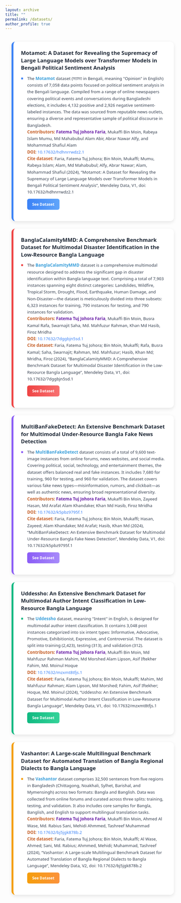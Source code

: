 ```yaml
---
layout: archive
title: ""
permalink: /datasets/
author_profile: true
---
```


<style>
  .dataset-container {
    display: flex;
    flex-direction: column;
    gap: 24px;
    padding: 20px;
    max-width: 100%;
    margin: 0 auto;
  }

  .dataset-card {
    background-color: #ffffff;
    border-radius: 12px;
    box-shadow: 0 4px 12px rgba(0, 0, 0, 0.1);
    padding: 24px;
    transition: transform 0.3s ease, box-shadow 0.3s ease;
    border-left: 6px solid;
    position: relative;
    overflow: hidden;
    width: 100%;
  }

  .dataset-card:hover {
    transform: translateY(-2px);
    box-shadow: 0 6px 14px rgba(0, 0, 0, 0.12);
  }

  .dataset-card.blue { border-left-color: #3b82f6; }
  .dataset-card.red { border-left-color: #ef4444; }
  .dataset-card.purple { border-left-color: #8b5cf6; }
  .dataset-card.green { border-left-color: #10b981; }
  .dataset-card.yellow { border-left-color: #f59e0b; }

  .dataset-title {
    font-family: 'Segoe UI', sans-serif;
    font-size: 1.2em;
    font-weight: 700;
    color: #1f2937;
    margin-bottom: 12px;
    line-height: 1.4;
  }

  .dataset-content {
    font-family: 'Segoe UI', sans-serif;
    color: #374151;
    font-size: 0.95em;
    line-height: 1.6;
  }

  .dataset-content b {
    color: #389eda;
    font-weight: 600;
  }

  .dataset-content ul {
    list-style: none;
    padding: 0;
    margin: 0;
  }

  .dataset-content li {
    position: relative;
    padding-left: 20px;
    margin-bottom: 12px;
  }

  .dataset-content li::before {
    content: '■';
    position: absolute;
    left: 0;
    font-size: 0.9em;
  }

  .dataset-card.blue li::before { color: #3b82f6; }
  .dataset-card.red li::before { color: #ef4444; }
  .dataset-card.purple li::before { color: #8b5cf6; }
  .dataset-card.green li::before { color: #10b981; }
  .dataset-card.yellow li::before { color: #f59e0b; }

  .dataset-link {
    display: inline-block;
    background: linear-gradient(to right, #3b82f6, #60a5fa);
    color: white;
    padding: 8px 16px;
    border-radius: 6px;
    text-decoration: none !important;
    font-family: 'Segoe UI', sans-serif;
    font-weight: 600;
    font-size: 0.9em;
    margin-top: 10px;
    transition: background 0.3s ease, transform 0.2s ease;
  }

  .dataset-card.red .dataset-link {
    background: linear-gradient(to right, #ef4444, #f87171);
  }

  .dataset-card.purple .dataset-link {
    background: linear-gradient(to right, #8b5cf6, #a78bfa);
  }

  .dataset-card.green .dataset-link {
    background: linear-gradient(to right, #10b981, #34d399);
  }

  .dataset-card.yellow .dataset-link {
    background: linear-gradient(to right, #f59e0b, #fb923c);
  }

  .dataset-link:hover,
  .dataset-link:focus,
  .dataset-link:active {
    text-decoration: none !important;
  }

  .dataset-link:hover {
    filter: brightness(1.1);
  }

  .dataset-link:active {
    transform: scale(0.98);
    filter: brightness(1.05);
  }

  .highlight-text {
    color: #c45d25;
    font-weight: 600;
  }

  .highlight-name {
    color: #6b21a8;
    font-weight: 600;
  }

  .doi-link {
    color: #3b82f6;
    text-decoration: none;
  }

  .doi-link:hover {
    text-decoration: underline;
  }
</style>

<div class="dataset-container">
  <div class="dataset-card blue">
    <div class="dataset-title">Motamot: A Dataset for Revealing the Supremacy of Large Language Models over Transformer Models in Bengali Political Sentiment Analysis</div>
    <div class="dataset-content">
      <ul>
        <li>The <b>Motamot</b> dataset (মতামত in Bengali, meaning "Opinion" in English) consists of 7,058 data points focused on political sentiment analysis in the Bengali language. Compiled from a range of online newspapers covering political events and conversations during Bangladeshi elections, it includes 4,132 positive and 2,926 negative sentiment-labeled instances. The data was sourced from reputable news outlets, ensuring a diverse and representative sample of political discourse in Bangladesh.<br>
        <span class="highlight-text">Contributors:</span> <span class="highlight-name">Fatema Tuj Johora Faria</span>, Mukaffi Bin Moin, Rabeya Islam Mumu, Md Mahabubul Alam Abir, Abrar Nawar Alfy, and Mohammad Shafiul Alam<br>
        <span class="highlight-text">DOI:</span> <a href="https://doi.org/10.17632/hdhnrrwdz2.1" class="doi-link">10.17632/hdhnrrwdz2.1</a><br>
        <span class="highlight-text">Cite dataset:</span> Faria, Fatema Tuj Johora; Bin Moin, Mukaffi; Mumu, Rabeya Islam; Alam, Md Mahabubul; Alfy, Abrar Nawar; Alam, Mohammad Shafiul (2024), “Motamot: A Dataset for Revealing the Supremacy of Large Language Models over Transformer Models in Bengali Political Sentiment Analysis”, Mendeley Data, V1, doi: 10.17632/hdhnrrwdz2.1<br>
        <a href="https://data.mendeley.com/datasets/hdhnrrwdz2/1" class="dataset-link">See Dataset</a>
        </li>
      </ul>
    </div>
  </div>

  <div class="dataset-card red">
    <div class="dataset-title">BanglaCalamityMMD: A Comprehensive Benchmark Dataset for Multimodal Disaster Identification in the Low-Resource Bangla Language</div>
    <div class="dataset-content">
      <ul>
        <li>The <b>BanglaCalamityMMD</b> dataset is a comprehensive multimodal resource designed to address the significant gap in disaster identification within Bangla language text. Comprising a total of 7,903 instances spanning eight distinct categories: Landslides, Wildfire, Tropical Storm, Drought, Flood, Earthquake, Human Damage, and Non-Disaster—the dataset is meticulously divided into three subsets: 6,323 instances for training, 790 instances for testing, and 790 instances for validation.<br>
        <span class="highlight-text">Contributors:</span> <span class="highlight-name">Fatema Tuj Johora Faria</span>, Mukaffi Bin Moin, Busra Kamal Rafa, Swarnajit Saha, Md. Mahfuzur Rahman, Khan Md Hasib, Firoz Mridha<br>
        <span class="highlight-text">DOI:</span> <a href="https://doi.org/10.17632/7dggbjn5sd.1" class="doi-link">10.17632/7dggbjn5sd.1</a><br>
        <span class="highlight-text">Cite dataset:</span> Faria, Fatema Tuj Johora; Bin Moin, Mukaffi; Rafa, Busra Kamal; Saha, Swarnajit; Rahman, Md. Mahfuzur; Hasib, Khan Md; Mridha, Firoz (2024), “BanglaCalamityMMD: A Comprehensive Benchmark Dataset for Multimodal Disaster Identification in the Low-Resource Bangla Language”, Mendeley Data, V1, doi: 10.17632/7dggbjn5sd.1<br>
        <a href="https://data.mendeley.com/datasets/7dggbjn5sd/1" class="dataset-link">See Dataset</a>
        </li>
      </ul>
    </div>
  </div>

  <div class="dataset-card purple">
    <div class="dataset-title">MultiBanFakeDetect: An Extensive Benchmark Dataset for Multimodal Under-Resource Bangla Fake News Detection</div>
    <div class="dataset-content">
      <ul>
        <li>The <b>MultiBanFakeDetect</b> dataset consists of a total of 9,600 text-image instances from online forums, news websites, and social media. Covering political, social, technology, and entertainment themes, the dataset offers balanced real and fake instances. It includes 7,680 for training, 960 for testing, and 960 for validation. The dataset covers various fake news types—misinformation, rumors, and clickbait—as well as authentic news, ensuring broad representational diversity.<br>
        <span class="highlight-text">Contributors:</span> <span class="highlight-name">Fatema Tuj Johora Faria</span>, Mukaffi Bin Moin, Zayeed Hasan, Md Arafat Alam Khandaker, Khan Md Hasib, Firoz Mridha<br>
        <span class="highlight-text">DOI:</span> <a href="https://doi.org/10.17632/k5pbz9795f.1" class="doi-link">10.17632/k5pbz9795f.1</a><br>
        <span class="highlight-text">Cite dataset:</span> Faria, Fatema Tuj Johora; Bin Moin, Mukaffi; Hasan, Zayeed; Alam Khandaker, Md Arafat; Hasib, Khan Md (2024), “MultiBanFakeDetect: An Extensive Benchmark Dataset for Multimodal Under-Resource Bangla Fake News Detection”, Mendeley Data, V1, doi: 10.17632/k5pbz9795f.1<br>
        <a href="https://data.mendeley.com/datasets/k5pbz9795f/1" class="dataset-link">See Dataset</a>
        </li>
      </ul>
    </div>
  </div>

  <div class="dataset-card green">
    <div class="dataset-title">Uddessho: An Extensive Benchmark Dataset for Multimodal Author Intent Classification in Low-Resource Bangla Language</div>
    <div class="dataset-content">
      <ul>
        <li>The <b>Uddessho</b> dataset, meaning "Intent" in English, is designed for multimodal author intent classification. It contains 3,048 post instances categorized into six intent types: Informative, Advocative, Promotive, Exhibitionist, Expressive, and Controversial. The dataset is split into training (2,423), testing (313), and validation (312).<br>
        <span class="highlight-text">Contributors:</span> <span class="highlight-name">Fatema Tuj Johora Faria</span>, Mukaffi Bin Moin, Md Mahfuzur Rahman Mahim, Md Morshed Alam Lipson, Asif Iftekher Fahim, Md. Moinul Hoque<br>
        <span class="highlight-text">DOI:</span> <a href="https://doi.org/10.17632/mzxmt8tfjs.1" class="doi-link">10.17632/mzxmt8tfjs.1</a><br>
        <span class="highlight-text">Cite dataset:</span> Faria, Fatema Tuj Johora; Bin Moin, Mukaffi; Mahim, Md Mahfuzur Rahman; Alam Lipson, Md Morshed; Fahim, Asif Iftekher; Hoque, Md. Moinul (2024), “Uddessho: An Extensive Benchmark Dataset for Multimodal Author Intent Classification in Low-Resource Bangla Language”, Mendeley Data, V1, doi: 10.17632/mzxmt8tfjs.1<br>
        <a href="https://data.mendeley.com/datasets/mzxmt8tfjs/1" class="dataset-link">See Dataset</a>
        </li>
      </ul>
    </div>
  </div>

  <div class="dataset-card yellow">
    <div class="dataset-title">Vashantor: A Large-scale Multilingual Benchmark Dataset for Automated Translation of Bangla Regional Dialects to Bangla Language</div>
    <div class="dataset-content">
      <ul>
        <li>The <b>Vashantor</b> dataset comprises 32,500 sentences from five regions in Bangladesh (Chittagong, Noakhali, Sylhet, Barishal, and Mymensingh) across two formats: Bangla and Banglish. Data was collected from online forums and curated across three splits: training, testing, and validation. It also includes core samples for Bangla, Banglish, and English to support multilingual translation tasks.<br>
        <span class="highlight-text">Contributors:</span> <span class="highlight-name">Fatema Tuj Johora Faria</span>, Mukaffi Bin Moin, Ahmed Al Wase, Md. Rabius Sani, Mehidi Ahmmed, Tashreef Muhammad<br>
        <span class="highlight-text">DOI:</span> <a href="https://doi.org/10.17632/bj5jgk878b.2" class="doi-link">10.17632/bj5jgk878b.2</a><br>
        <span class="highlight-text">Cite dataset:</span> Faria, Fatema Tuj Johora; Bin Moin, Mukaffi; Al Wase, Ahmed; Sani, Md. Rabius; Ahmmed, Mehidi; Muhammad, Tashreef (2024), “Vashantor: A Large-scale Multilingual Benchmark Dataset for Automated Translation of Bangla Regional Dialects to Bangla Language”, Mendeley Data, V2, doi: 10.17632/bj5jgk878b.2<br>
        <a href="https://data.mendeley.com/datasets/bj5jgk878b/2" class="dataset-link">See Dataset</a>
        </li>
      </ul>
    </div>
  </div>
</div>
